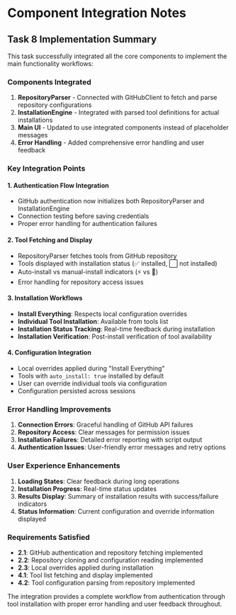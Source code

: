 # Component Integration Notes

## Task 8 Implementation Summary

This task successfully integrated all the core components to implement the main functionality workflows:

### Components Integrated

1. **RepositoryParser** - Connected with GitHubClient to fetch and parse repository configurations
2. **InstallationEngine** - Integrated with parsed tool definitions for actual installations  
3. **Main UI** - Updated to use integrated components instead of placeholder messages
4. **Error Handling** - Added comprehensive error handling and user feedback

### Key Integration Points

#### 1. Authentication Flow Integration
- GitHub authentication now initializes both RepositoryParser and InstallationEngine
- Connection testing before saving credentials
- Proper error handling for authentication failures

#### 2. Tool Fetching and Display
- RepositoryParser fetches tools from GitHub repository
- Tools displayed with installation status (✅ installed, ⬜ not installed)
- Auto-install vs manual-install indicators (⚡ vs 🔧)
- Error handling for repository access issues

#### 3. Installation Workflows
- **Install Everything**: Respects local configuration overrides
- **Individual Tool Installation**: Available from tools list
- **Installation Status Tracking**: Real-time feedback during installation
- **Installation Verification**: Post-install verification of tool availability

#### 4. Configuration Integration
- Local overrides applied during "Install Everything" 
- Tools with `auto_install: true` installed by default
- User can override individual tools via configuration
- Configuration persisted across sessions

### Error Handling Improvements

1. **Connection Errors**: Graceful handling of GitHub API failures
2. **Repository Access**: Clear messages for permission issues
3. **Installation Failures**: Detailed error reporting with script output
4. **Authentication Issues**: User-friendly error messages and retry options

### User Experience Enhancements

1. **Loading States**: Clear feedback during long operations
2. **Installation Progress**: Real-time status updates
3. **Results Display**: Summary of installation results with success/failure indicators
4. **Status Information**: Current configuration and override information displayed

### Requirements Satisfied

- **2.1**: GitHub authentication and repository fetching implemented
- **2.2**: Repository cloning and configuration reading implemented  
- **2.3**: Local overrides applied during installation
- **4.1**: Tool list fetching and display implemented
- **4.2**: Tool configuration parsing from repository implemented

The integration provides a complete workflow from authentication through tool installation with proper error handling and user feedback throughout.